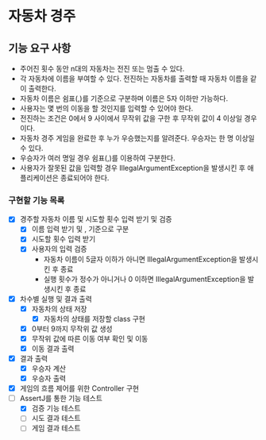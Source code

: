 # 자동차 경주

## 기능 요구 사항

- 주어진 횟수 동안 n대의 자동차는 전진 또는 멈출 수 있다.
- 각 자동차에 이름을 부여할 수 있다. 전진하는 자동차를 출력할 때 자동차 이름을 같이 출력한다.
- 자동차 이름은 쉼표(,)를 기준으로 구분하며 이름은 5자 이하만 가능하다.
- 사용자는 몇 번의 이동을 할 것인지를 입력할 수 있어야 한다.
- 전진하는 조건은 0에서 9 사이에서 무작위 값을 구한 후 무작위 값이 4 이상일 경우이다.
- 자동차 경주 게임을 완료한 후 누가 우승했는지를 알려준다. 우승자는 한 명 이상일 수 있다.
- 우승자가 여러 명일 경우 쉼표(,)를 이용하여 구분한다.
- 사용자가 잘못된 값을 입력할 경우 IllegalArgumentException을 발생시킨 후 애플리케이션은 종료되어야 한다.

### 구현할 기능 목록

- [x] 경주할 자동차 이름 및 시도할 횟수 입력 받기 및 검증
    - [x] 이름 입력 받기 및 , 기준으로 구분
    - [x] 시도할 횟수 입력 받기
    - [x] 사용자의 입력 검증
        - 자동차 이름이 5글자 이하가 아니면 IllegalArgumentException을 발생시킨 후 종료
        - 실행 횟수가 정수가 아니거나 0 이하면 IllegalArgumentException을 발생시킨 후 종료

- [x] 차수별 실행 및 결과 출력
    - [x] 자동차의 상태 저장
        - [x] 자동차의 상태를 저장할 class 구현
    - [x] 0부터 9까지 무작위 값 생성
    - [x] 무작위 값에 따른 이동 여부 확인 및 이동
    - [x] 이동 결과 출력
- [x] 결과 출력
    - [x] 우승자 계산
    - [x] 우승자 출력
- [x] 게임의 흐름 제어를 위한 Controller 구현
- [ ] AssertJ를 통한 기능 테스트
    - [x] 검증 기능 테스트
    - [ ] 시도 결과 테스트
    - [ ] 게임 결과 테스트
